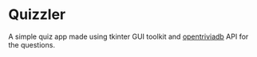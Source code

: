 # Quizzler

A simple quiz app made using tkinter GUI toolkit and [opentriviadb](https://opentdb.com/) API for the questions.
